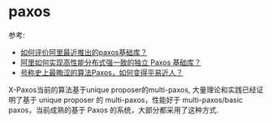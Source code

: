 # paxos
参考:
- [如何评价阿里最近推出的paxos基础库？](https://www.zhihu.com/question/63479409)
- [阿里如何实现高性能分布式强一致的独立 Paxos 基础库？](https://www.ft12.com/article_378.html)
- [号称史上最晦涩的算法Paxos，如何变得平易近人？](https://developer.aliyun.com/article/156281)

X-Paxos当前的算法基于unique proposer的multi-paxos, 大量理论和实践已经证明了基于 unique proposer 的 multi-paxos，性能好于 multi-paxos/basic paxos，当前成熟的基于 Paxos 的系统，大部分都采用了这种方式.